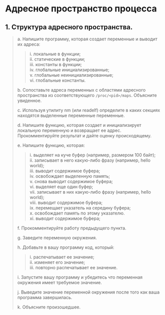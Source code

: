 # Адресное пространство процесса
## 1. Структура адресного пространства. ##
> a. Напишите программу, которая создает переменные и выводит их адреса:
>> i. локальные в функции;\
>> ii. статические в функции;\
>> iii. константы в функции;\
>> iv. глобальные инициализированные;\
>> v. глобальные неинициализированные;\
>> vi. глобальные константы.
>
> b. Сопоставьте адреса переменных с областями адресного пространства из
соответствующего `/proc/<pid>/maps`. Объясните увиденное.
>
> c. Используя утилиту nm (или readelf) определите в каких секциях
находятся выделенные переменные переменные.
>
> d. Напишите функцию, которая создает и инициализирует локальную
переменную и возвращает ее адрес.\
Прокомментируйте результат и
дайте оценку происходящему.
>
> e. Напишите функцию, которая:
> >
>> i. выделяет на куче буфер (например, размером 100 байт);\
>> ii. записывает в него какую-либо фразу (например, hello world);\
>> iii. выводит содержимое буфера;\
>> iv. освобождает выделенную память;\
>> v. снова выводит содержимое буфера;\
>> vi. выделяет еще один буфер;\
>> vii. записывает в них какую-либо фразу (например, hello world);\
>> viii. выводит содержимое буфера;\
>> ix. перемещает указатель на середину буфера;\
>> x. освобождает память по этому указателю.\
>> xi. выводит содержимое буфера;
>
> f. Прокомментируйте работу предыдущего пункта.
> >
> g. Заведите переменную окружения.
> >
> h. Добавьте в вашу программу код, который:
>> i. распечатывает ее значение;\
>> ii. изменяет его значение;\
>> iii. повторно распечатывает ее значение.
>
> i. Запустите вашу программу и убедитесь что переменная окружения
имеет требуемое значение.
>
> j. Выведите значение переменной окружения после того как ваша
программа завершилась.
>
> k. Объясните произошедшее.
